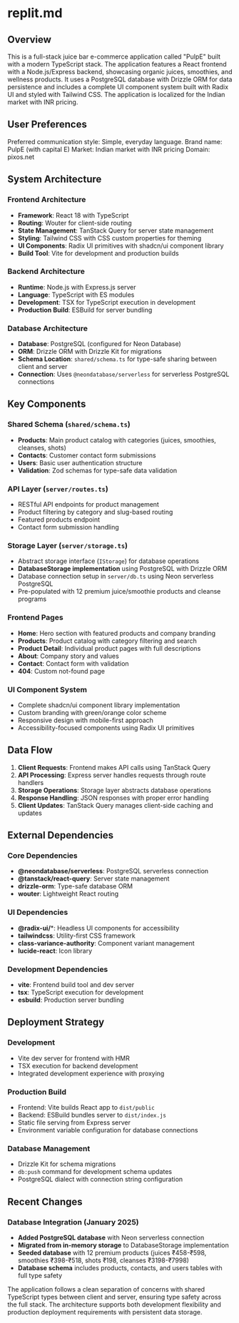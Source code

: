 # replit.md

## Overview

This is a full-stack juice bar e-commerce application called "PulpE" built with a modern TypeScript stack. The application features a React frontend with a Node.js/Express backend, showcasing organic juices, smoothies, and wellness products. It uses a PostgreSQL database with Drizzle ORM for data persistence and includes a complete UI component system built with Radix UI and styled with Tailwind CSS. The application is localized for the Indian market with INR pricing.

## User Preferences

Preferred communication style: Simple, everyday language.
Brand name: PulpE (with capital E)
Market: Indian market with INR pricing
Domain: pixos.net

## System Architecture

### Frontend Architecture
- **Framework**: React 18 with TypeScript
- **Routing**: Wouter for client-side routing
- **State Management**: TanStack Query for server state management
- **Styling**: Tailwind CSS with CSS custom properties for theming
- **UI Components**: Radix UI primitives with shadcn/ui component library
- **Build Tool**: Vite for development and production builds

### Backend Architecture
- **Runtime**: Node.js with Express.js server
- **Language**: TypeScript with ES modules
- **Development**: TSX for TypeScript execution in development
- **Production Build**: ESBuild for server bundling

### Database Architecture
- **Database**: PostgreSQL (configured for Neon Database)
- **ORM**: Drizzle ORM with Drizzle Kit for migrations
- **Schema Location**: `shared/schema.ts` for type-safe sharing between client and server
- **Connection**: Uses `@neondatabase/serverless` for serverless PostgreSQL connections

## Key Components

### Shared Schema (`shared/schema.ts`)
- **Products**: Main product catalog with categories (juices, smoothies, cleanses, shots)
- **Contacts**: Customer contact form submissions
- **Users**: Basic user authentication structure
- **Validation**: Zod schemas for type-safe data validation

### API Layer (`server/routes.ts`)
- RESTful API endpoints for product management
- Product filtering by category and slug-based routing
- Featured products endpoint
- Contact form submission handling

### Storage Layer (`server/storage.ts`)
- Abstract storage interface (`IStorage`) for database operations
- **DatabaseStorage implementation** using PostgreSQL with Drizzle ORM
- Database connection setup in `server/db.ts` using Neon serverless PostgreSQL
- Pre-populated with 12 premium juice/smoothie products and cleanse programs

### Frontend Pages
- **Home**: Hero section with featured products and company branding
- **Products**: Product catalog with category filtering and search
- **Product Detail**: Individual product pages with full descriptions
- **About**: Company story and values
- **Contact**: Contact form with validation
- **404**: Custom not-found page

### UI Component System
- Complete shadcn/ui component library implementation
- Custom branding with green/orange color scheme
- Responsive design with mobile-first approach
- Accessibility-focused components using Radix UI primitives

## Data Flow

1. **Client Requests**: Frontend makes API calls using TanStack Query
2. **API Processing**: Express server handles requests through route handlers
3. **Storage Operations**: Storage layer abstracts database operations
4. **Response Handling**: JSON responses with proper error handling
5. **Client Updates**: TanStack Query manages client-side caching and updates

## External Dependencies

### Core Dependencies
- **@neondatabase/serverless**: PostgreSQL serverless connection
- **@tanstack/react-query**: Server state management
- **drizzle-orm**: Type-safe database ORM
- **wouter**: Lightweight React routing

### UI Dependencies
- **@radix-ui/***: Headless UI components for accessibility
- **tailwindcss**: Utility-first CSS framework
- **class-variance-authority**: Component variant management
- **lucide-react**: Icon library

### Development Dependencies
- **vite**: Frontend build tool and dev server
- **tsx**: TypeScript execution for development
- **esbuild**: Production server bundling

## Deployment Strategy

### Development
- Vite dev server for frontend with HMR
- TSX execution for backend development
- Integrated development experience with proxying

### Production Build
- Frontend: Vite builds React app to `dist/public`
- Backend: ESBuild bundles server to `dist/index.js`
- Static file serving from Express server
- Environment variable configuration for database connections

### Database Management
- Drizzle Kit for schema migrations
- `db:push` command for development schema updates
- PostgreSQL dialect with connection string configuration

## Recent Changes

### Database Integration (January 2025)
- **Added PostgreSQL database** with Neon serverless connection
- **Migrated from in-memory storage** to DatabaseStorage implementation
- **Seeded database** with 12 premium products (juices ₹458-₹598, smoothies ₹398-₹518, shots ₹198, cleanses ₹3198-₹7998)
- **Database schema** includes products, contacts, and users tables with full type safety

The application follows a clean separation of concerns with shared TypeScript types between client and server, ensuring type safety across the full stack. The architecture supports both development flexibility and production deployment requirements with persistent data storage.